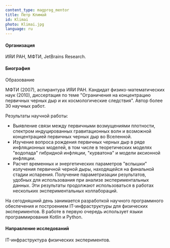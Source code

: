 ```yaml
---
content_type: magprog_mentor
title: Петр Климай
id: Klimai
photo: Klimai.jpg
language: ru
---
```


#### Организация
ИЯИ РАН, МФТИ, JetBrains Research.

#### Биография

Образование

МФТИ (2007), аспирантура ИЯИ РАН. Кандидат физико-математических наук (2010), диссертация  по теме "Ограничения на концентрацию первичных черных дыр и их космологические следствия". Автор более 30 научных работ.

Результаты научной работы:
- Выявление связи между первичными возмущениями плотности, спектром индуцированных гравитационных волн и возможной концентрацией первичных черных дыр во Вселенной.
- Изучение вопроса рождения первичных черных дыр в ряде инфляционных моделей, в том числе в теоретических моделях "водопада" гибридной инфляции, "курватона" и модели аксионной инфляции.
- Расчет временных и энергетических параметров "вспышки" излучения первичной черной дыры, находящейся на финальной стадии испарения. Получение параметризации результатов, удобных для использования при анализе экспериментальных данных. Эти результаты продолжают использоваться в работах нескольких экспериментальных коллабораций.

На сегодняшний день занимается разработкой научного программного обеспечения и построением IT-инфраструктуры для физических экспериментов. В работе в первую очередь использует языки программирования Kotlin и Python.

#### Направление исследований

IT-инфраструктура физических экспериментов.
